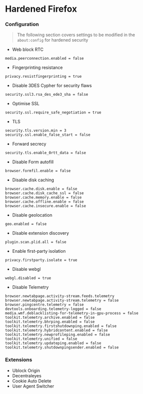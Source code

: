 # Hardened Firefox


###  Configuration
> The following section covers settings to be modified in the `about:config` for hardened security

* Web block RTC

```
media.peerconnection.enabled = false
```

* Fingerprinting resistance

```
privacy.resistfingerprinting = true
```

* Disable 3DES Cypher for security flaws

```
security.ssl3.rsa_des_ede3_sha = false
```

* Optimise SSL

```
security.ssl.require_safe_negotiation = true
```

* TLS

```
security.tls.version.min = 3
security.ssl.enable_false_start = false
```

* Forward secrecy

```
security.tls.enable_0rtt_data = false
```

* Disable Form autofill 

```
browser.formfil.enable = false
```

* Disable disk caching

```
browser.cache.disk.enable = false
browser.cache.disk_cache_ssl = false
browser.cache.memory.enable = false
browser.cache.offline.enable = false
browser.cache.insecure.enable = false
```

* Disable geolocation

```
geo.enabled = false
```

* Disable extension discovery

```
plugin.scan.plid.all = false
```

* Enable first-party isolation

```
privacy.firstparty.isolate = true
```

* Disable webgl
```
webgl.disabled = true
```

* Disable Telemetry 

```
browser.newtabpage.activity-stream.feeds.telemetry browser.newtabpage.activity-stream.telemetry = false
browser.pingcentre.telemetry = false
devtools.onboarding.telemetry-logged = false
media.wmf.deblacklisting-for-telemetry-in-gpu-process = false
toolkit.telemetry.archive.enabled = false
toolkit.telemetry.bhrping.enabled = false
toolkit.telemetry.firstshutdownping.enabled = false
toolkit.telemetry.hybridcontent.enabled = false
toolkit.telemetry.newprofileping.enabled = false
toolkit.telemetry.unified = false
toolkit.telemetry.updateping.enabled = false
toolkit.telemetry.shutdownpingsender.enabled = false
```


### Extensions

* Ublock Origin
* Decentraleyes 
* Cookie Auto Delete
* User Agent Switcher
